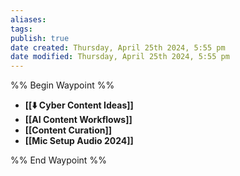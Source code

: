 ```yaml
---
aliases: 
tags: 
publish: true
date created: Thursday, April 25th 2024, 5:55 pm
date modified: Thursday, April 25th 2024, 5:55 pm
---
```

%% Begin Waypoint %%
- **[[⬇️ Cyber Content Ideas]]**
- **[[AI Content Workflows]]**
- **[[Content Curation]]**
- **[[Mic Setup Audio 2024]]**

%% End Waypoint %%